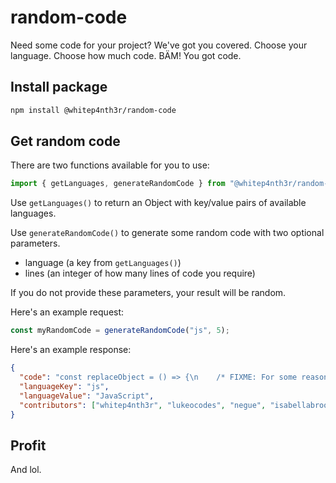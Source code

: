 # random-code

Need some code for your project? We've got you covered. Choose your language. Choose how much code. BÄM! You got code.

## Install package

```bash
npm install @whitep4nth3r/random-code
```

## Get random code

There are two functions available for you to use:

```javascript
import { getLanguages, generateRandomCode } from "@whitep4nth3r/random-code";
```

Use `getLanguages()` to return an Object with key/value pairs of available languages.

Use `generateRandomCode()` to generate some random code with two optional parameters.

- language (a key from `getLanguages()`)
- lines (an integer of how many lines of code you require)

If you do not provide these parameters, your result will be random.

Here's an example request:

```javascript
const myRandomCode = generateRandomCode("js", 5);
```

Here's an example response:

```json
{
  "code": "const replaceObject = () => {\n    /* FIXME: For some reason this is causing the code below to error out? */\n    const property = true;\n    return 0;\n}",
  "languageKey": "js",
  "languageValue": "JavaScript",
  "contributors": ["whitep4nth3r", "lukeocodes", "negue", "isabellabrookes"]
}
```

## Profit

And lol.
